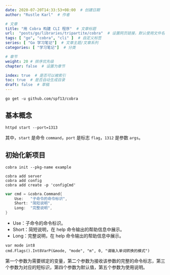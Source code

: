 ```yaml
---
date: 2020-07-20T14:33:53+08:00  # 创建日期
author: "Rustle Karl"  # 作者

# 文章
title: "用 Cobra 构建 CLI 程序"  # 文章标题
url:  "posts/go/libraries/tripartite/cobra"  # 设置网页链接，默认使用文件名
tags: [ "go", "cobra", "cli" ]  # 自定义标签
series: [ "Go 学习笔记"]  # 文章主题/文章系列
categories: [ "学习笔记"]  # 分类

# 章节
weight: 20 # 排序优先级
chapter: false  # 设置为章节

index: true  # 是否可以被索引
toc: true  # 是否自动生成目录
draft: false  # 草稿
---
```


```
go get -u github.com/spf13/cobra
```

## 基本概念

```
httpd start --port=1313
```

其中，`start` 是命令 `command`，`port` 是标志 `flag`，`1312` 是参数 `args`。


## 初始化新项目

```
cobra init --pkg-name example

cobra add server
cobra add config
cobra add create -p 'configCmd'
```


```go
var cmd = &cobra.Command{
	Use:   "子命令的命令标识",
	Short: "简短说明",
	Long:  "完整说明",
}
```

- Use：子命令的命令标识。
- Short：简短说明，在 help 命令输出的帮助信息中展示。
- Long：完整说明，在 help 命令输出的帮助信息中展示。


```
var mode int8
cmd.Flags().Int8VarP(&mode, "mode", "m", 0, "请输入单词转换的模式")
```

第一个参数为需要绑定的变量，第二个参数为接收该参数的完整的命令标志，第三个参数为对应的短标识，第四个参数为默认值，第五个参数为使用说明。
